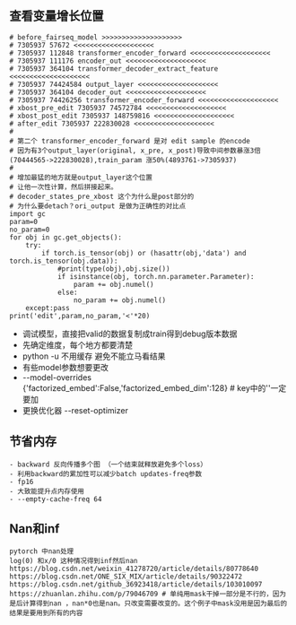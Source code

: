 
## 查看变量增长位置
```
# before_fairseq_model >>>>>>>>>>>>>>>>>>>>
# 7305937 57672 <<<<<<<<<<<<<<<<<<<<
# 7305937 112848 transformer_encoder_forward <<<<<<<<<<<<<<<<<<<<
# 7305937 111176 encoder_out <<<<<<<<<<<<<<<<<<<<
# 7305937 364104 transformer_decoder_extract_feature <<<<<<<<<<<<<<<<<<<<
# 7305937 74424584 output_layer <<<<<<<<<<<<<<<<<<<<
# 7305937 364104 decoder_out <<<<<<<<<<<<<<<<<<<<
# 7305937 74426256 transformer_encoder_forward <<<<<<<<<<<<<<<<<<<<
# xbost_pre_edit 7305937 74572784 <<<<<<<<<<<<<<<<<<<<
# xbost_post_edit 7305937 148759816 <<<<<<<<<<<<<<<<<<<<
# after_edit 7305937 222830028 <<<<<<<<<<<<<<<<<<<<
# 
# 第二个 transformer_encoder_forward 是对 edit sample 的encode
# 因为有3个output_layer(original, x_pre, x_post)导致中间参数暴涨3倍(70444565->222830028),train_param 涨50%(4893761->7305937)
# 
# 增加最猛的地方就是output_layer这个位置
# 让他一次性计算，然后拼接起来。
# decoder_states_pre_xbost 这个为什么是post部分的
# 为什么要detach？ori_output 是做为正确性的对比点
import gc
param=0
no_param=0
for obj in gc.get_objects():
    try:
        if torch.is_tensor(obj) or (hasattr(obj,'data') and torch.is_tensor(obj.data)):
            #print(type(obj),obj.size())
            if isinstance(obj, torch.nn.parameter.Parameter):
                param += obj.numel()
            else:
                no_param += obj.numel()
    except:pass
print('edit',param,no_param,'<'*20)
```

- 调试模型，直接把valid的数据复制成train得到debug版本数据
- 先确定维度，每个地方都要清楚
- python -u 不用缓存 避免不能立马看结果
- 有些model参数想要更改
- --model-overrides {'factorized_embed':False,'factorized_embed_dim':128} # key中的''一定要加
- 更换优化器 --reset-optimizer

## 节省内存
	- backward 反向传播多个图 （一个结束就释放避免多个loss）
	- 利用backward的累加性可以减少batch updates-freq参数
	- fp16
	- 大致能提升点内存使用
	- --empty-cache-freq 64

## Nan和inf

```
pytorch 中nan处理
log(0) 和x/0 这种情况得到inf然后nan
https://blog.csdn.net/weixin_41278720/article/details/80778640
https://blog.csdn.net/ONE_SIX_MIX/article/details/90322472
https://blog.csdn.net/github_36923418/article/details/103010097
https://zhuanlan.zhihu.com/p/79046709 # 单纯用mask干掉一部分是不行的，因为是后计算得到nan ，nan*0也是nan。只改变需要改变的。这个例子中mask没用是因为最后的结果是要用到所有的内容
```